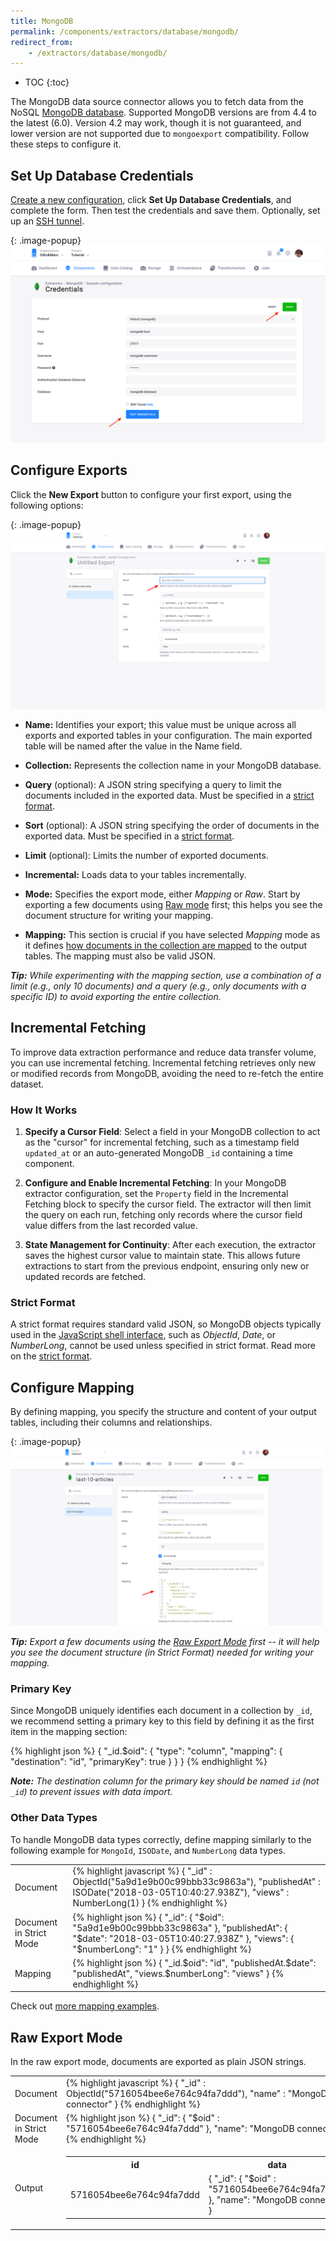 ```yaml
---
title: MongoDB
permalink: /components/extractors/database/mongodb/
redirect_from:
    - /extractors/database/mongodb/
---
```


* TOC
{:toc}

The MongoDB data source connector allows you to fetch data from the NoSQL [MongoDB database](https://www.mongodb.com/). Supported MongoDB versions are from 4.4 to the latest (6.0). 
Version 4.2 may work, though it is not guaranteed, and lower version are not supported due to `mongoexport` compatibility.
Follow these steps to configure it.

## Set Up Database Credentials
[Create a new configuration](/components/#creating-component-configuration), click **Set Up Database Credentials**, and complete the form. 
Then test the credentials and save them. Optionally, set up an [SSH tunnel](/components/extractors/database/#connecting-to-database).

{: .image-popup}
![MongoDB new credentials](/components/extractors/database/mongodb/mongodb-1.png)

## Configure Exports
Click the **New Export** button to configure your first export, using the following options:

{: .image-popup}
![MongoDB new export](/components/extractors/database/mongodb/mongodb-2.png)

- **Name:** Identifies your export; this value must be unique across all exports and exported tables in
your configuration. The main exported table will be named after the value in the Name field.

- **Collection:** Represents the collection name in your MongoDB database.

- **Query** (optional): A JSON string specifying a query to limit the documents included in the exported data.
Must be specified in a [strict format](#strict-format).

- **Sort** (optional): A JSON string specifying the order of documents in the exported data.
Must be specified in a [strict format](#strict-format).

- **Limit** (optional): Limits the number of exported documents.

- **Incremental:** Loads data to your tables incrementally.

- **Mode:** Specifies the export mode, either *Mapping* or *Raw*. Start by exporting a few documents using 
[Raw mode](#raw-export-mode) first; this helps you see the document structure for writing your mapping.

- **Mapping:** This section is crucial if you have selected *Mapping* mode as it defines [how documents in the collection are mapped](#configure-mapping) to the output tables.
The mapping must also be valid JSON. 

***Tip:** While experimenting with the mapping section, use a combination of a limit (e.g., only 10 documents) and a query (e.g., 
only documents with a specific ID) to avoid exporting the entire collection.*

## Incremental Fetching

To improve data extraction performance and reduce data transfer volume, you can use incremental fetching. 
Incremental fetching retrieves only new or modified records from MongoDB, avoiding the need to re-fetch the entire dataset.

### How It Works

1. **Specify a Cursor Field**: Select a field in your MongoDB collection to act as the "cursor" for incremental fetching, such as a timestamp field `updated_at` or an auto-generated MongoDB `_id` containing a time component.

2. **Configure and Enable Incremental Fetching**: In your MongoDB extractor configuration, set the `Property` field in the Incremental Fetching block to specify the cursor field. The extractor will then limit the query on each run, fetching only records where the cursor field value differs from the last recorded value.

3. **State Management for Continuity**: After each execution, the extractor saves the highest cursor value to maintain state. This allows future extractions to start from the previous endpoint, ensuring only new or updated records are fetched.

### Strict Format
A strict format requires standard valid JSON, so MongoDB objects typically used in the [JavaScript shell interface](https://docs.mongodb.com/v3.2/reference/program/mongo/#bin.mongo), such as
*ObjectId*, *Date*, or *NumberLong*, cannot be used unless specified in strict format. Read more on the [strict format](https://docs.mongodb.com/v3.2/reference/mongodb-extended-json/).

## Configure Mapping
By defining mapping, you specify the structure and content of your output tables, including their columns and relationships.

{: .image-popup}
![MongoDB new export filled](/components/extractors/database/mongodb/mongodb-3.png)

***Tip:** Export a few documents using the [Raw Export Mode](#raw-export-mode) first -- it will help you see
the document structure (in Strict Format) needed for writing your mapping.*

### Primary Key
Since MongoDB uniquely identifies each document in a collection by `_id`, we recommend setting
a primary key to this field by defining it as the first item in the mapping section:

{% highlight json %}
{
    "_id.$oid": {
        "type": "column",
        "mapping": {
            "destination": "id",
            "primaryKey": true
        }
    }
}
{% endhighlight %}

***Note:** The destination column for the primary key should be named `id` (not `_id`) to prevent issues with data import.*

### Other Data Types
To handle MongoDB data types correctly, define mapping similarly to the following example for
`MongoId`, `ISODate`, and `NumberLong` data types.

<table class="table table-bordered">
<tr>
<td>Document</td>
<td>
{% highlight javascript %}
{
    "_id" : ObjectId("5a9d1e9b00c99bbb33c9863a"),
    "publishedAt" : ISODate("2018-03-05T10:40:27.938Z"),
    "views" : NumberLong(1)
}
{% endhighlight %}
</td>
</tr>
<tr>
<td>Document in Strict Mode</td>
<td>
{% highlight json %}
{
    "_id": {
        "$oid": "5a9d1e9b00c99bbb33c9863a"
    },
    "publishedAt": {
        "$date": "2018-03-05T10:40:27.938Z"
    },
    "views": {
        "$numberLong": "1"
    }
}
{% endhighlight %}
</td>
</tr>
<tr>
<td>Mapping</td>
<td>
{% highlight json %}
{
    "_id.$oid": "id",
    "publishedAt.$date": "publishedAt",
    "views.$numberLong": "views"
}
{% endhighlight %}
</td>
</tr>
</table>

Check out [more mapping examples](/components/extractors/database/mongodb/mapping/).

## Raw Export Mode
In the raw export mode, documents are exported as plain JSON strings.

<table class="table table-bordered">
<tr>
<td>Document</td>
<td>
{% highlight javascript %}
{
    "_id" : ObjectId("5716054bee6e764c94fa7ddd"),
    "name" : "MongoDB connector"
}
{% endhighlight %}
</td>
</tr>
<tr>
<td>Document in Strict Mode</td>
<td>
{% highlight json %}
{
    "_id": {
        "$oid" : "5716054bee6e764c94fa7ddd"
    },
    "name": "MongoDB connector"
}
{% endhighlight %}
</td>
</tr>
<tr>
<td>Output</td>
<td>

<table>
<tr><th>id</th><th>data</th></tr>
<tr>
<td>5716054bee6e764c94fa7ddd</td>
<td>
{
    "_id": {
        "$oid" : "5716054bee6e764c94fa7ddd"
    },
    "name": "MongoDB connector"
}
</td>
</tr>
</table>

</td>
</tr>
</table>
